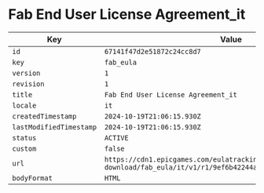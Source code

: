 # Fab End User License Agreement_it

| Key | Value |
| --- | ----- |
| `id` | `67141f47d2e51872c24cc8d7` |
| `key` | `fab_eula` |
| `version` | `1` |
| `revision` | `1` |
| `title` | `Fab End User License Agreement_it` |
| `locale` | `it` |
| `createdTimestamp` | `2024-10-19T21:06:15.930Z` |
| `lastModifiedTimestamp` | `2024-10-19T21:06:15.930Z` |
| `status` | `ACTIVE` |
| `custom` | `false` |
| `url` | `https://cdn1.epicgames.com/eulatracking-download/fab_eula/it/v1/r1/9ef6b42244aab1f55f063daa46553ef9.pdf` |
| `bodyFormat` | `HTML` |
